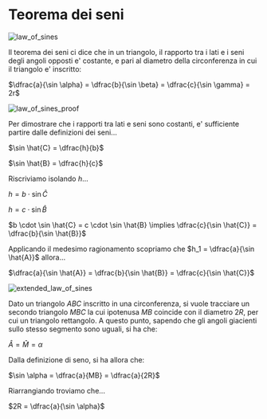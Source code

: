 # Teorema dei seni  

![law_of_sines](https://github.com/dennyb87/elettrotecnica-serale/assets/7195133/b204c98d-e09c-47cd-962e-53bd33a9e3d2)  

Il teorema dei seni ci dice che in un triangolo, il rapporto tra i lati e i seni degli angoli opposti e' costante, e pari al diametro della circonferenza in cui il triangolo e' inscritto:  

$\dfrac{a}{\sin \alpha} = \dfrac{b}{\sin \beta} = \dfrac{c}{\sin \gamma} = 2r$  

![law_of_sines_proof](https://github.com/dennyb87/elettrotecnica-serale/assets/7195133/c0933abc-a42e-48bc-8cd8-ba5f63df341e)  

Per dimostrare che i rapporti tra lati e seni sono costanti, e' sufficiente partire dalle definizioni dei seni...  

$\sin \hat{C} = \dfrac{h}{b}$  

$\sin \hat{B} = \dfrac{h}{c}$  

Riscriviamo isolando $h$...  

$h = b \cdot \sin \hat{C}$  

$h = c \cdot \sin \hat{B}$  

$b \cdot \sin \hat{C} = c \cdot \sin \hat{B} \implies \dfrac{c}{\sin \hat{C}} = \dfrac{b}{\sin \hat{B}}$  

Applicando il medesimo ragionamento scopriamo che $h_1 = \dfrac{a}{\sin \hat{A}}$ allora...  

$\dfrac{a}{\sin \hat{A}} = \dfrac{b}{\sin \hat{B}} = \dfrac{c}{\sin \hat{C}}$  

![extended_law_of_sines](https://github.com/dennyb87/elettrotecnica-serale/assets/7195133/9c1d03e1-2915-44b1-a716-8ef350d47e69)  

Dato un triangolo $ABC$ inscritto in una circonferenza, si vuole tracciare un secondo triangolo $MBC$ la cui ipotenusa $MB$ coincide con il diametro $2R$, per cui un triangolo rettangolo. A questo punto, sapendo che gli angoli giacienti sullo stesso segmento sono uguali, si ha che:  

$\hat{A} = \hat{M} = \alpha$  

Dalla definizione di seno, si ha allora che:  

$\sin \alpha = \dfrac{a}{MB} = \dfrac{a}{2R}$  

Riarrangiando troviamo che...  

$2R = \dfrac{a}{\sin \alpha}$  
